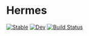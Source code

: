 # Hermes

[![Stable](https://img.shields.io/badge/docs-stable-blue.svg)](https://stefanbringuier.github.io/Hermes.jl/stable/)
[![Dev](https://img.shields.io/badge/docs-dev-blue.svg)](https://stefanbringuier.github.io/Hermes.jl/dev/)
[![Build Status](https://github.com/stefanbringuier/Hermes.jl/actions/workflows/CI.yml/badge.svg?branch=main)](https://github.com/stefanbringuier/Hermes.jl/actions/workflows/CI.yml?query=branch%3Amain)
